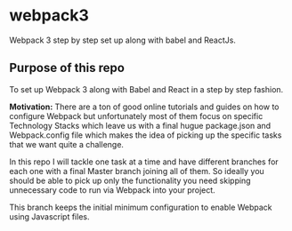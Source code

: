 # webpack3
Webpack 3 step by step set up along with babel and ReactJs.

## Purpose of this repo
To set up Webpack 3 along with Babel and React in a step by step fashion. 

**Motivation:**
There are a ton of good online tutorials and guides on how to configure Webpack but unfortunately most of them focus on specific Technology Stacks  which leave us with a final hugue package.json and Webpack.config file which makes the idea of picking up the specific tasks that we want quite a challenge.

In this repo I will tackle one task at a time and have different branches for each one with a final Master branch joining all of them. So ideally you should be able to pick up only the functionality you need skipping unnecessary code to run via Webpack into your project. 


This branch keeps the initial minimum configuration to enable Webpack using Javascript files.
